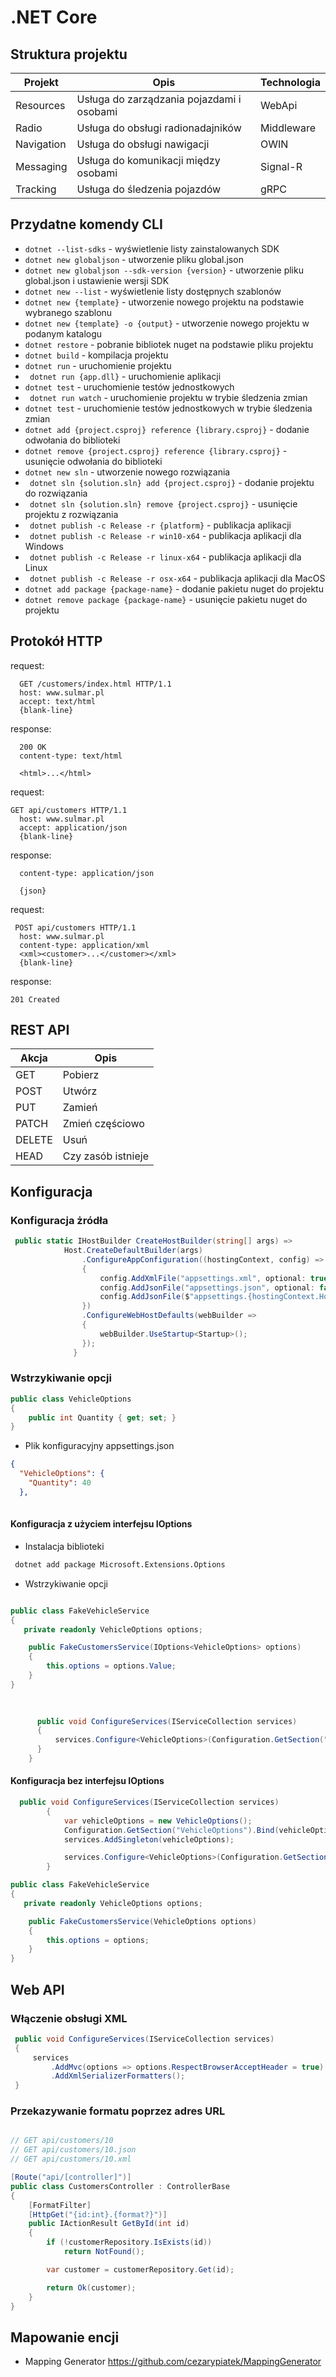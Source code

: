 
# .NET Core

## Struktura projektu

| Projekt | Opis | Technologia  |
|---|---|---|
|  Resources | Usługa do zarządzania pojazdami i osobami | WebApi  |
|  Radio | Usługa do obsługi radionadajników | Middleware  |
|  Navigation  | Usługa do obsługi nawigacji | OWIN  |
|  Messaging | Usługa do komunikacji między osobami | Signal-R  |
|  Tracking | Usługa do śledzenia pojazdów | gRPC  |


## Przydatne komendy CLI
- ``` dotnet --list-sdks ``` - wyświetlenie listy zainstalowanych SDK
- ``` dotnet new globaljson ``` - utworzenie pliku global.json
- ``` dotnet new globaljson --sdk-version {version} ``` - utworzenie pliku global.json i ustawienie wersji SDK
- ``` dotnet new --list ``` - wyświetlenie listy dostępnych szablonów
- ``` dotnet new {template} ``` - utworzenie nowego projektu na podstawie wybranego szablonu
- ``` dotnet new {template} -o {output} ``` - utworzenie nowego projektu w podanym katalogu
- ``` dotnet restore ``` - pobranie bibliotek nuget na podstawie pliku projektu
- ``` dotnet build ``` - kompilacja projektu
- ``` dotnet run ``` - uruchomienie projektu
- ``` dotnet run {app.dll}``` - uruchomienie aplikacji
- ``` dotnet test ``` - uruchomienie testów jednostkowych
- ``` dotnet run watch``` - uruchomienie projektu w trybie śledzenia zmian
- ``` dotnet test ``` - uruchomienie testów jednostkowych w trybie śledzenia zmian
- ``` dotnet add {project.csproj} reference {library.csproj} ``` - dodanie odwołania do biblioteki
- ``` dotnet remove {project.csproj} reference {library.csproj} ``` - usunięcie odwołania do biblioteki
- ``` dotnet new sln ``` - utworzenie nowego rozwiązania
- ``` dotnet sln {solution.sln} add {project.csproj}``` - dodanie projektu do rozwiązania
- ``` dotnet sln {solution.sln} remove {project.csproj}``` - usunięcie projektu z rozwiązania
- ``` dotnet publish -c Release -r {platform}``` - publikacja aplikacji
- ``` dotnet publish -c Release -r win10-x64``` - publikacja aplikacji dla Windows
- ``` dotnet publish -c Release -r linux-x64``` - publikacja aplikacji dla Linux
- ``` dotnet publish -c Release -r osx-x64``` - publikacja aplikacji dla MacOS
- ``` dotnet add package {package-name} ``` - dodanie pakietu nuget do projektu
- ``` dotnet remove package {package-name} ``` - usunięcie pakietu nuget do projektu

## Protokół HTTP 

request:
~~~
  GET /customers/index.html HTTP/1.1
  host: www.sulmar.pl
  accept: text/html
  {blank-line}
~~~

response:
~~~
  200 OK
  content-type: text/html
  
  <html>...</html>
~~~

request:
~~~
GET api/customers HTTP/1.1
  host: www.sulmar.pl
  accept: application/json
  {blank-line}
~~~

response:
~~~  200 OK
  content-type: application/json
  
  {json}
~~~


request:
~~~ 
 POST api/customers HTTP/1.1
  host: www.sulmar.pl
  content-type: application/xml
  <xml><customer>...</customer></xml>
  {blank-line}
~~~

response:
~~~
201 Created
~~~

## REST API

| Akcja  | Opis                  |
|--------|-----------------------|
| GET    | Pobierz               |
| POST   | Utwórz                |
| PUT    | Zamień                |
| PATCH  | Zmień częściowo       |
| DELETE | Usuń                  |
| HEAD   | Czy zasób istnieje    |

## Konfiguracja

### Konfiguracja żródła 

~~~ csharp
 public static IHostBuilder CreateHostBuilder(string[] args) =>
            Host.CreateDefaultBuilder(args)
                .ConfigureAppConfiguration((hostingContext, config) =>
                {
                    config.AddXmlFile("appsettings.xml", optional: true,  reloadOnChange: true);
                    config.AddJsonFile("appsettings.json", optional: false,  reloadOnChange: true);
                    config.AddJsonFile($"appsettings.{hostingContext.HostingEnvironment.EnvironmentName}.json", optional: true,  reloadOnChange: true);
                })
                .ConfigureWebHostDefaults(webBuilder =>
                {
                    webBuilder.UseStartup<Startup>();
                });
              }
~~~

### Wstrzykiwanie opcji 

~~~ csharp
public class VehicleOptions
{
    public int Quantity { get; set; }
}
~~~

- Plik konfiguracyjny appsettings.json

~~~ json
{
  "VehicleOptions": {
    "Quantity": 40
  },
  
  ~~~
  
#### Konfiguracja z użyciem interfejsu IOptions<T>

- Instalacja biblioteki

~~~ bash
 dotnet add package Microsoft.Extensions.Options
~~~

- Wstrzykiwanie opcji

~~~ csharp

public class FakeVehicleService
{
   private readonly VehicleOptions options;

    public FakeCustomersService(IOptions<VehicleOptions> options)
    {
        this.options = options.Value;
    }
}
       
~~~

~~~ csharp
        
      public void ConfigureServices(IServiceCollection services)
      {
          services.Configure<VehicleOptions>(Configuration.GetSection("VehicleOptions"));
      }
    }
~~~





#### Konfiguracja bez interfejsu IOptions<T>
  
~~~ csharp
  public void ConfigureServices(IServiceCollection services)
        {
            var vehicleOptions = new VehicleOptions();
            Configuration.GetSection("VehicleOptions").Bind(vehicleOptions);
            services.AddSingleton(vehicleOptions);

            services.Configure<VehicleOptions>(Configuration.GetSection("VehicleOptions"));
        }

~~~

~~~ csharp
public class FakeVehicleService
{
   private readonly VehicleOptions options;

    public FakeCustomersService(VehicleOptions options)
    {
        this.options = options;
    }
}
~~~

## Web API

### Włączenie obsługi XML

~~~ csharp
 public void ConfigureServices(IServiceCollection services)
 {
     services
         .AddMvc(options => options.RespectBrowserAcceptHeader = true)
         .AddXmlSerializerFormatters();
 }
~~~


### Przekazywanie formatu poprzez adres URL

~~~ csharp

// GET api/customers/10
// GET api/customers/10.json
// GET api/customers/10.xml

[Route("api/[controller]")]
public class CustomersController : ControllerBase
{
    [FormatFilter]
    [HttpGet("{id:int}.{format?}")]
    public IActionResult GetById(int id)
    {
        if (!customerRepository.IsExists(id))
            return NotFound();

        var customer = customerRepository.Get(id);

        return Ok(customer);
    }
}
~~~

## Mapowanie encji

- Mapping Generator
https://github.com/cezarypiatek/MappingGenerator
